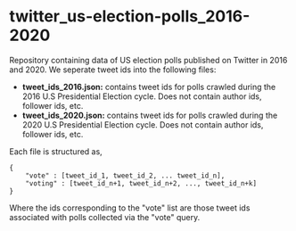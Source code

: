 # twitter_us-election-polls_2016-2020
Repository containing data of US election polls published on Twitter in 2016 and 2020. We seperate tweet ids into the following files:
- **tweet_ids_2016.json:** contains tweet ids for polls crawled during the 2016 U.S Presidential Election cycle. Does not contain author ids, follower ids, etc. 
- **tweet_ids_2020.json:** contains tweet ids for polls crawled during the 2020 U.S Presidential Election cycle. Does not contain author ids, follower ids, etc. 

Each file is structured as,
```
{
    "vote" : [tweet_id_1, tweet_id_2, ... tweet_id_n],
    "voting" : [tweet_id_n+1, tweet_id_n+2, ..., tweet_id_n+k] 
}
```
Where the ids corresponding to the "vote" list are those tweet ids associated with polls collected via the "vote" query. 